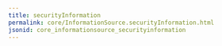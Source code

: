 ```yaml
---
title: securityInformation
permalink: core/InformationSource.securityInformation.html
jsonid: core_informationsource_securityinformation
---
```

